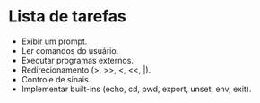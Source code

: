 # Lista de tarefas
  - Exibir um prompt.
  - Ler comandos do usuário.
  - Executar programas externos.
  - Redirecionamento (>, >>, <, <<, |).
  - Controle de sinais.
  - Implementar built-ins (echo, cd, pwd, export, unset, env, exit).

